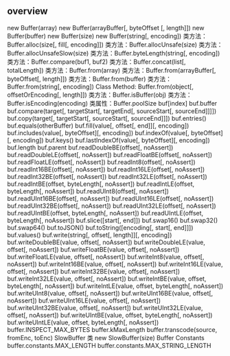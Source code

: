 ## overview 
new Buffer(array)
new Buffer(arrayBuffer[, byteOffset [, length]])
new Buffer(buffer)
new Buffer(size)
new Buffer(string[, encoding])
类方法：Buffer.alloc(size[, fill[, encoding]])
类方法：Buffer.allocUnsafe(size)
类方法：Buffer.allocUnsafeSlow(size)
类方法：Buffer.byteLength(string[, encoding])
类方法：Buffer.compare(buf1, buf2)
类方法：Buffer.concat(list[, totalLength])
类方法：Buffer.from(array)
类方法：Buffer.from(arrayBuffer[, byteOffset[, length]])
类方法：Buffer.from(buffer)
类方法：Buffer.from(string[, encoding])
Class Method: Buffer.from(object[, offsetOrEncoding[, length]])
类方法：Buffer.isBuffer(obj)
类方法：Buffer.isEncoding(encoding)
类属性：Buffer.poolSize
buf[index]
buf.buffer
buf.compare(target[, targetStart[, targetEnd[, sourceStart[, sourceEnd]]]])
buf.copy(target[, targetStart[, sourceStart[, sourceEnd]]])
buf.entries()
buf.equals(otherBuffer)
buf.fill(value[, offset[, end]][, encoding])
buf.includes(value[, byteOffset][, encoding])
buf.indexOf(value[, byteOffset][, encoding])
buf.keys()
buf.lastIndexOf(value[, byteOffset][, encoding])
buf.length
buf.parent
buf.readDoubleBE(offset[, noAssert])
buf.readDoubleLE(offset[, noAssert])
buf.readFloatBE(offset[, noAssert])
buf.readFloatLE(offset[, noAssert])
buf.readInt8(offset[, noAssert])
buf.readInt16BE(offset[, noAssert])
buf.readInt16LE(offset[, noAssert])
buf.readInt32BE(offset[, noAssert])
buf.readInt32LE(offset[, noAssert])
buf.readIntBE(offset, byteLength[, noAssert])
buf.readIntLE(offset, byteLength[, noAssert])
buf.readUInt8(offset[, noAssert])
buf.readUInt16BE(offset[, noAssert])
buf.readUInt16LE(offset[, noAssert])
buf.readUInt32BE(offset[, noAssert])
buf.readUInt32LE(offset[, noAssert])
buf.readUIntBE(offset, byteLength[, noAssert])
buf.readUIntLE(offset, byteLength[, noAssert])
buf.slice([start[, end]])
buf.swap16()
buf.swap32()
buf.swap64()
buf.toJSON()
buf.toString([encoding[, start[, end]]])
buf.values()
buf.write(string[, offset[, length]][, encoding])
buf.writeDoubleBE(value, offset[, noAssert])
buf.writeDoubleLE(value, offset[, noAssert])
buf.writeFloatBE(value, offset[, noAssert])
buf.writeFloatLE(value, offset[, noAssert])
buf.writeInt8(value, offset[, noAssert])
buf.writeInt16BE(value, offset[, noAssert])
buf.writeInt16LE(value, offset[, noAssert])
buf.writeInt32BE(value, offset[, noAssert])
buf.writeInt32LE(value, offset[, noAssert])
buf.writeIntBE(value, offset, byteLength[, noAssert])
buf.writeIntLE(value, offset, byteLength[, noAssert])
buf.writeUInt8(value, offset[, noAssert])
buf.writeUInt16BE(value, offset[, noAssert])
buf.writeUInt16LE(value, offset[, noAssert])
buf.writeUInt32BE(value, offset[, noAssert])
buf.writeUInt32LE(value, offset[, noAssert])
buf.writeUIntBE(value, offset, byteLength[, noAssert])
buf.writeUIntLE(value, offset, byteLength[, noAssert])
buffer.INSPECT_MAX_BYTES
buffer.kMaxLength
buffer.transcode(source, fromEnc, toEnc)
SlowBuffer 类
new SlowBuffer(size)
Buffer Constants
buffer.constants.MAX_LENGTH
buffer.constants.MAX_STRING_LENGTH